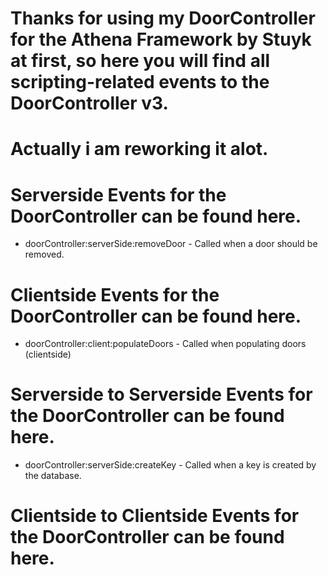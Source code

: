 # Thanks for using my DoorController for the Athena Framework by Stuyk at first, so here you will find all scripting-related events to the DoorController v3.

# Actually i am reworking it alot.

# Serverside Events for the DoorController can be found here.
- doorController:serverSide:removeDoor - Called when a door should be removed.

# Clientside Events for the DoorController can be found here.
- doorController:client:populateDoors - Called when populating doors (clientside)

# Serverside to Serverside Events for the DoorController can be found here.
- doorController:serverSide:createKey - Called when a key is created by the database.

# Clientside to Clientside Events for the DoorController can be found here.